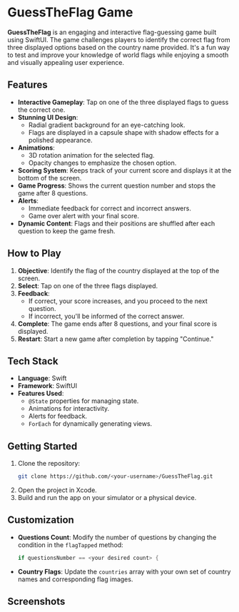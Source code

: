# GuessTheFlag Game

**GuessTheFlag** is an engaging and interactive flag-guessing game built using SwiftUI. The game challenges players to identify the correct flag from three displayed options based on the country name provided. It's a fun way to test and improve your knowledge of world flags while enjoying a smooth and visually appealing user experience.

## Features

- **Interactive Gameplay**: Tap on one of the three displayed flags to guess the correct one.
- **Stunning UI Design**: 
  - Radial gradient background for an eye-catching look.
  - Flags are displayed in a capsule shape with shadow effects for a polished appearance.
- **Animations**: 
  - 3D rotation animation for the selected flag.
  - Opacity changes to emphasize the chosen option.
- **Scoring System**: Keeps track of your current score and displays it at the bottom of the screen.
- **Game Progress**: Shows the current question number and stops the game after 8 questions.
- **Alerts**:
  - Immediate feedback for correct and incorrect answers.
  - Game over alert with your final score.
- **Dynamic Content**: Flags and their positions are shuffled after each question to keep the game fresh.

## How to Play

1. **Objective**: Identify the flag of the country displayed at the top of the screen.
2. **Select**: Tap on one of the three flags displayed.
3. **Feedback**: 
   - If correct, your score increases, and you proceed to the next question.
   - If incorrect, you'll be informed of the correct answer.
4. **Complete**: The game ends after 8 questions, and your final score is displayed.
5. **Restart**: Start a new game after completion by tapping "Continue."

## Tech Stack

- **Language**: Swift
- **Framework**: SwiftUI
- **Features Used**:
  - `@State` properties for managing state.
  - Animations for interactivity.
  - Alerts for feedback.
  - `ForEach` for dynamically generating views.

## Getting Started

1. Clone the repository:
   ```bash
   git clone https://github.com/<your-username>/GuessTheFlag.git
   ```
2. Open the project in Xcode.
3. Build and run the app on your simulator or a physical device.

## Customization

- **Questions Count**: Modify the number of questions by changing the condition in the `flagTapped` method:
  ```swift
  if questionsNumber == <your desired count> {
  ```
- **Country Flags**: Update the `countries` array with your own set of country names and corresponding flag images.

## Screenshots


